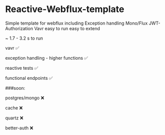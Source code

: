 # Reactive-Webflux-template
Simple template for webflux including Exception handling Mono/Flux JWT-Authorization Vavr easy to run easy to extend

~ 1.7 - 3.2 s to run

vavr :white_check_mark:

exception handling - higher functions :white_check_mark:

reactive tests :white_check_mark:

functional endpoints :white_check_mark:

###soon:

postgres/mongo :x:

cache :x:

quartz :x:

better-auth :x:
